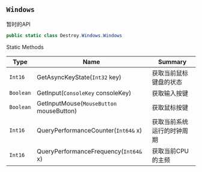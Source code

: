 ## `Windows`

暂时的API
```csharp
public static class Destroy.Windows.Windows

```

Static Methods

| Type | Name | Summary | 
| --- | --- | --- | 
| `Int16` | GetAsyncKeyState(`Int32` key) | 获取当前鼠标键盘的状态 | 
| `Boolean` | GetInput(`ConsoleKey` consoleKey) | 获取输入按键 | 
| `Boolean` | GetInputMouse(`MouseButton` mouseButton) | 获取鼠标按键 | 
| `Int16` | QueryPerformanceCounter(`Int64&` x) | 获取当前系统运行的时钟周期 | 
| `Int16` | QueryPerformanceFrequency(`Int64&` x) | 获取当前CPU的主频 | 


